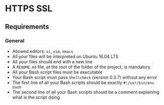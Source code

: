 # HTTPS SSL
## Requirements
### General
- Allowed editors: `vi`, `vim`, `emacs`
- All your files will be interpreted on Ubuntu 16.04 LTS
- All your files should end with a new line
- A `README.md` file, at the root of the folder of the project, is mandatory
- All your Bash script files must be executable
- Your Bash script must pass `Shellcheck` (version 0.3.7) without any error
- The first line of all your Bash scripts should be exactly `#!/usr/bin/env bash`
- The second line of all your Bash scripts should be a comment explaining what is the script doing